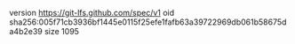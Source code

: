 version https://git-lfs.github.com/spec/v1
oid sha256:005f71cb3936bf1445e0115f25efe1fafb63a39722969db061b58675da4b2e39
size 1095
